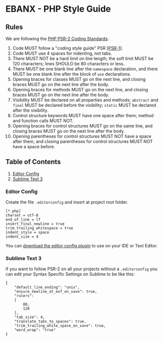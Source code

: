 # EBANX - PHP Style Guide

## Rules

We are following the [PHP PSR-2 Coding Standards](http://www.php-fig.org/psr/psr-2/):

1. Code MUST follow a "coding style guide" PSR [[PSR-1](https://github.com/php-fig/fig-standards/blob/master/accepted/PSR-1-basic-coding-standard.md)].
2. Code MUST use 4 spaces for indenting, not tabs.
3. There MUST NOT be a hard limit on line length; the soft limit MUST be 120 characters; lines SHOULD be 80 characters or less.
4. There MUST be one blank line after the `namespace` declaration, and there MUST be one blank line after the block of `use` declarations.
5. Opening braces for classes MUST go on the next line, and closing braces MUST go on the next line after the body.
6. Opening braces for methods MUST go on the next line, and closing braces MUST go on the next line after the body.
7. Visibility MUST be declared on all properties and methods; `abstract` and `final` MUST be declared before the visibility; `static` MUST be declared after the visibility.
8. Control structure keywords MUST have one space after them; method and function calls MUST NOT.
9. Opening braces for control structures MUST go on the same line, and closing braces MUST go on the next line after the body.
10. Opening parentheses for control structures MUST NOT have a space after them, and closing parentheses for control structures MUST NOT have a space before.

## Table of Contents

1. [Editor Config](#editor-config)
2. [Sublime Text 3](#sublime-text-3)

### Editor Config

Create the file `.editorconfig` and insert at project root folder. 

```
[*.php]
charset = utf-8
end_of_line = lf
insert_final_newline = true
trim_trailing_whitespace = true
indent_style = space
indent_size = 4
```

You can [download the editor config plugin](http://editorconfig.org/#download) to use on your IDE or Text Editor.

### Sublime Text 3

If you want to follow PSR-2 on all your projects without a `.editorconfig` you can edit your Syntax Specific Settings on Sublime to be like this:

```
{
    "default_line_ending": "unix",
    "ensure_newline_at_eof_on_save": true,
    "rulers":
    [
        80,
        120
    ],
    "tab_size": 4,
    "translate_tabs_to_spaces": true,
    "trim_trailing_white_space_on_save": true,
    "word_wrap": "true"
}
```